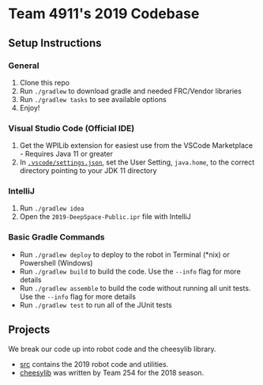Team 4911's 2019 Codebase
===

## Setup Instructions

### General
1. Clone this repo
1. Run `./gradlew` to download gradle and needed FRC/Vendor libraries
1. Run `./gradlew tasks` to see available options
1. Enjoy!

### Visual Studio Code (Official IDE)
1. Get the WPILib extension for easiest use from the VSCode Marketplace - Requires Java 11 or greater
1. In [`.vscode/settings.json`](.vscode/settings.json), set the User Setting, `java.home`, to the correct directory pointing to your JDK 11 directory

### IntelliJ
1. Run `./gradlew idea`
1. Open the `2019-DeepSpace-Public.ipr` file with IntelliJ

### Basic Gradle Commands
* Run `./gradlew deploy` to deploy to the robot in Terminal (*nix) or Powershell (Windows)
* Run `./gradlew build` to build the code.  Use the `--info` flag for more details
* Run `./gradlew assemble` to build the code without running all unit tests.  Use the `--info` flag for more details
* Run `./gradlew test` to run all of the JUnit tests

## Projects
We break our code up into robot code and the cheesylib library. 

* [src](src) contains the 2019 robot code and utilities.
* [cheesylib](cheesylib) was written by Team 254 for the 2018 season.
